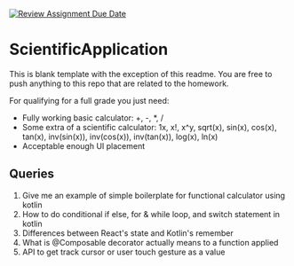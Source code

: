 [![Review Assignment Due Date](https://classroom.github.com/assets/deadline-readme-button-22041afd0340ce965d47ae6ef1cefeee28c7c493a6346c4f15d667ab976d596c.svg)](https://classroom.github.com/a/ukXkuQi0)

# ScientificApplication

This is blank template with the exception of this readme. You are free to push anything to this repo that are related to the homework.

For qualifying for a full grade you just need:

- Fully working basic calculator: +, -, \*, /
- Some extra of a scientific calculator: 1x, x!, x^y, sqrt(x), sin(x), cos(x), tan(x), inv(sin(x)), inv(cos(x)), inv(tan(x)), log(x), ln(x)
- Acceptable enough UI placement

## Queries

1. Give me an example of simple boilerplate for functional calculator using kotlin
2. How to do conditional if else, for & while loop, and switch statement in kotlin
3. Differences between React's state and Kotlin's remember
4. What is @Composable decorator actually means to a function applied
5. API to get track cursor or user touch gesture as a value
